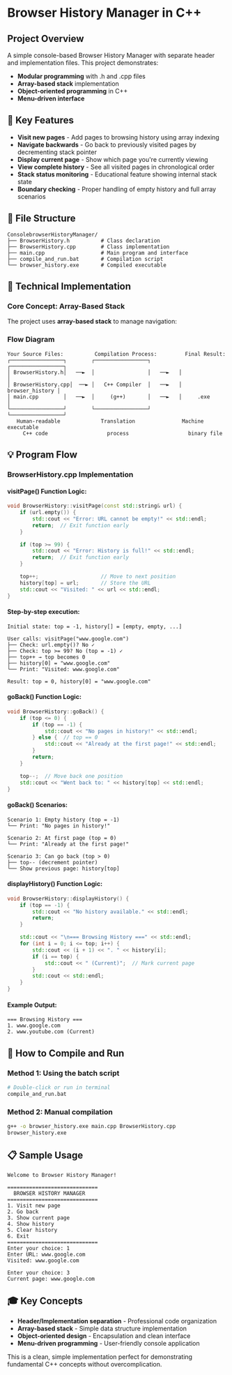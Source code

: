 # Browser History Manager in C++

## Project Overview
A simple console-based Browser History Manager with separate header and implementation files. This project demonstrates:
- **Modular programming** with .h and .cpp files
- **Array-based stack** implementation
- **Object-oriented programming** in C++
- **Menu-driven interface**

## 🎯 Key Features
- **Visit new pages** - Add pages to browsing history using array indexing
- **Navigate backwards** - Go back to previously visited pages by decrementing stack pointer
- **Display current page** - Show which page you're currently viewing
- **View complete history** - See all visited pages in chronological order
- **Stack status monitoring** - Educational feature showing internal stack state
- **Boundary checking** - Proper handling of empty history and full array scenarios

## 📁 File Structure
```
ConsolebrowserHistoryManager/
├── BrowserHistory.h          # Class declaration
├── BrowserHistory.cpp        # Class implementation
├── main.cpp                  # Main program and interface
├── compile_and_run.bat       # Compilation script
└── browser_history.exe       # Compiled executable
```

## 🔧 Technical Implementation

### Core Concept: Array-Based Stack
The project uses **array-based stack** to manage navigation:

### Flow Diagram
```
Your Source Files:          Compilation Process:         Final Result:
┌─────────────────┐        ┌─────────────────┐         ┌─────────────────┐
│ BrowserHistory.h│   ──►  │                 │   ──►   │                 │
│ BrowserHistory.cpp│  ──► │   C++ Compiler  │   ──►   │ browser_history │
│ main.cpp        │   ──►  │     (g++)       │   ──►   │     .exe        │
└─────────────────┘        └─────────────────┘         └─────────────────┘
   Human-readable             Translation               Machine executable
     C++ code                   process                   binary file
```

## 💡 Program Flow

### BrowserHistory.cpp Implementation

#### visitPage() Function Logic:
```cpp
void BrowserHistory::visitPage(const std::string& url) {
    if (url.empty()) {
        std::cout << "Error: URL cannot be empty!" << std::endl;
        return;  // Exit function early
    }

    if (top >= 99) {
        std::cout << "Error: History is full!" << std::endl;
        return;  // Exit function early
    }

    top++;                    // Move to next position
    history[top] = url;       // Store the URL
    std::cout << "Visited: " << url << std::endl;
}
```

#### Step-by-step execution:
```
Initial state: top = -1, history[] = [empty, empty, ...]

User calls: visitPage("www.google.com")
├── Check: url.empty()? No ✓
├── Check: top >= 99? No (top = -1) ✓  
├── top++ → top becomes 0
├── history[0] = "www.google.com"
└── Print: "Visited: www.google.com"

Result: top = 0, history[0] = "www.google.com"
```

#### goBack() Function Logic:
```cpp
void BrowserHistory::goBack() {
    if (top <= 0) {
        if (top == -1) {
            std::cout << "No pages in history!" << std::endl;
        } else {  // top == 0
            std::cout << "Already at the first page!" << std::endl;
        }
        return;
    }

    top--;  // Move back one position
    std::cout << "Went back to: " << history[top] << std::endl;
}
```

#### goBack() Scenarios:
```
Scenario 1: Empty history (top = -1)
└── Print: "No pages in history!"

Scenario 2: At first page (top = 0) 
└── Print: "Already at the first page!"

Scenario 3: Can go back (top > 0)
├── top-- (decrement pointer)
└── Show previous page: history[top]
```

#### displayHistory() Function Logic:
```cpp
void BrowserHistory::displayHistory() {
    if (top == -1) {
        std::cout << "No history available." << std::endl;
        return;
    }

    std::cout << "\n=== Browsing History ===" << std::endl;
    for (int i = 0; i <= top; i++) {
        std::cout << (i + 1) << ". " << history[i];
        if (i == top) {
            std::cout << " (Current)";  // Mark current page
        }
        std::cout << std::endl;
    }
}
```

#### Example Output:
```
=== Browsing History ===
1. www.google.com
2. www.youtube.com (Current)
```

## 🚀 How to Compile and Run

### Method 1: Using the batch script
```bash
# Double-click or run in terminal
compile_and_run.bat
```

### Method 2: Manual compilation
```bash
g++ -o browser_history.exe main.cpp BrowserHistory.cpp
browser_history.exe
```

## 📋 Sample Usage
```
Welcome to Browser History Manager!

=============================
  BROWSER HISTORY MANAGER
=============================
1. Visit new page
2. Go back
3. Show current page
4. Show history
5. Clear history
6. Exit
=============================
Enter your choice: 1
Enter URL: www.google.com
Visited: www.google.com

Enter your choice: 3
Current page: www.google.com
```

## 🎓 Key Concepts
- **Header/Implementation separation** - Professional code organization
- **Array-based stack** - Simple data structure implementation
- **Object-oriented design** - Encapsulation and clean interface
- **Menu-driven programming** - User-friendly console application

This is a clean, simple implementation perfect for demonstrating fundamental C++ concepts without overcomplication.